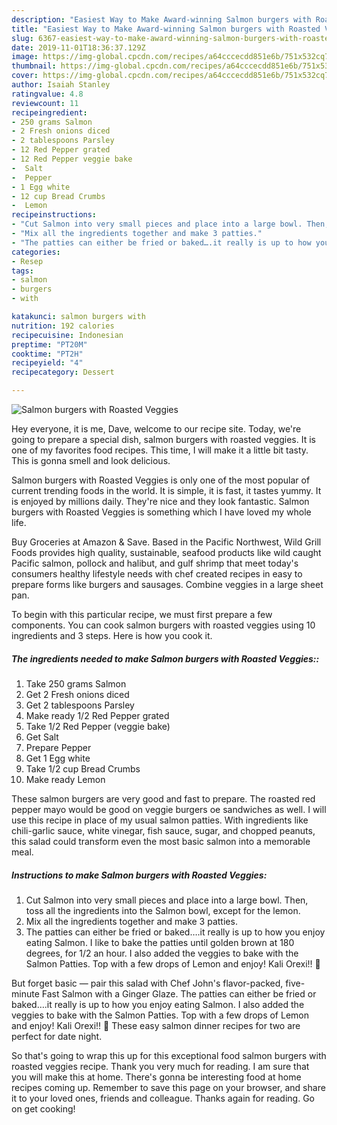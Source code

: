 ```yaml
---
description: "Easiest Way to Make Award-winning Salmon burgers with Roasted Veggies"
title: "Easiest Way to Make Award-winning Salmon burgers with Roasted Veggies"
slug: 6367-easiest-way-to-make-award-winning-salmon-burgers-with-roasted-veggies
date: 2019-11-01T18:36:37.129Z
image: https://img-global.cpcdn.com/recipes/a64cccecdd851e6b/751x532cq70/salmon-burgers-with-roasted-veggies-recipe-main-photo.jpg
thumbnail: https://img-global.cpcdn.com/recipes/a64cccecdd851e6b/751x532cq70/salmon-burgers-with-roasted-veggies-recipe-main-photo.jpg
cover: https://img-global.cpcdn.com/recipes/a64cccecdd851e6b/751x532cq70/salmon-burgers-with-roasted-veggies-recipe-main-photo.jpg
author: Isaiah Stanley
ratingvalue: 4.8
reviewcount: 11
recipeingredient:
- 250 grams Salmon
- 2 Fresh onions diced
- 2 tablespoons Parsley
- 12 Red Pepper grated
- 12 Red Pepper veggie bake
-  Salt
-  Pepper
- 1 Egg white
- 12 cup Bread Crumbs
-  Lemon
recipeinstructions:
- "Cut Salmon into very small pieces and place into a large bowl. Then, toss all the ingredients into the Salmon bowl, except for the lemon."
- "Mix all the ingredients together and make 3 patties."
- "The patties can either be fried or baked….it really is up to how you enjoy eating Salmon. I like to bake the patties until golden brown at 180 degrees, for 1/2 an hour. I also added the veggies to bake with the Salmon Patties. Top with a few drops of Lemon and enjoy! Kali Orexi!! 🙂"
categories:
- Resep
tags:
- salmon
- burgers
- with

katakunci: salmon burgers with
nutrition: 192 calories
recipecuisine: Indonesian
preptime: "PT20M"
cooktime: "PT2H"
recipeyield: "4"
recipecategory: Dessert

---
```



![Salmon burgers with Roasted Veggies](https://img-global.cpcdn.com/recipes/a64cccecdd851e6b/751x532cq70/salmon-burgers-with-roasted-veggies-recipe-main-photo.jpg)

Hey everyone, it is me, Dave, welcome to our recipe site. Today, we're going to prepare a special dish, salmon burgers with roasted veggies. It is one of my favorites food recipes. This time, I will make it a little bit tasty. This is gonna smell and look delicious.

Salmon burgers with Roasted Veggies is only one of the most popular of current trending foods in the world. It is simple, it is fast, it tastes yummy. It is enjoyed by millions daily. They're nice and they look fantastic. Salmon burgers with Roasted Veggies is something which I have loved my whole life.

Buy Groceries at Amazon &amp; Save. Based in the Pacific Northwest, Wild Grill Foods provides high quality, sustainable, seafood products like wild caught Pacific salmon, pollock and halibut, and gulf shrimp that meet today&#39;s consumers healthy lifestyle needs with chef created recipes in easy to prepare forms like burgers and sausages. Combine veggies in a large sheet pan.


To begin with this particular recipe, we must first prepare a few components. You can cook salmon burgers with roasted veggies using 10 ingredients and 3 steps. Here is how you cook it.

##### The ingredients needed to make Salmon burgers with Roasted Veggies::

1. Take 250 grams Salmon
1. Get 2 Fresh onions diced
1. Get 2 tablespoons Parsley
1. Make ready 1/2 Red Pepper grated
1. Take 1/2 Red Pepper (veggie bake)
1. Get  Salt
1. Prepare  Pepper
1. Get 1 Egg white
1. Take 1/2 cup Bread Crumbs
1. Make ready  Lemon


These salmon burgers are very good and fast to prepare. The roasted red pepper mayo would be good on veggie burgers oe sandwiches as well. I will use this recipe in place of my usual salmon patties. With ingredients like chili-garlic sauce, white vinegar, fish sauce, sugar, and chopped peanuts, this salad could transform even the most basic salmon into a memorable meal. 

##### Instructions to make Salmon burgers with Roasted Veggies:

1. Cut Salmon into very small pieces and place into a large bowl. Then, toss all the ingredients into the Salmon bowl, except for the lemon.
1. Mix all the ingredients together and make 3 patties.
1. The patties can either be fried or baked….it really is up to how you enjoy eating Salmon. I like to bake the patties until golden brown at 180 degrees, for 1/2 an hour. I also added the veggies to bake with the Salmon Patties. Top with a few drops of Lemon and enjoy! Kali Orexi!! 🙂


But forget basic — pair this salad with Chef John&#39;s flavor-packed, five-minute Fast Salmon with a Ginger Glaze. The patties can either be fried or baked….it really is up to how you enjoy eating Salmon. I also added the veggies to bake with the Salmon Patties. Top with a few drops of Lemon and enjoy! Kali Orexi!! 🙂 These easy salmon dinner recipes for two are perfect for date night. 

So that's going to wrap this up for this exceptional food salmon burgers with roasted veggies recipe. Thank you very much for reading. I am sure that you will make this at home. There's gonna be interesting food at home recipes coming up. Remember to save this page on your browser, and share it to your loved ones, friends and colleague. Thanks again for reading. Go on get cooking!

